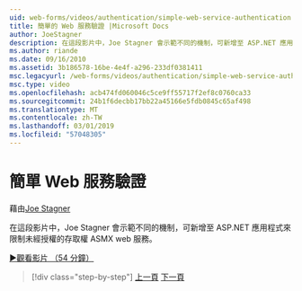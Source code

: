 ```yaml
---
uid: web-forms/videos/authentication/simple-web-service-authentication
title: 簡單的 Web 服務驗證 |Microsoft Docs
author: JoeStagner
description: 在這段影片中，Joe Stagner 會示範不同的機制，可新增至 ASP.NET 應用程式來限制未經授權的存取權 ASMX web 服務...
ms.author: riande
ms.date: 09/16/2010
ms.assetid: 3b186578-16be-4e4f-a296-233df0381411
msc.legacyurl: /web-forms/videos/authentication/simple-web-service-authentication
msc.type: video
ms.openlocfilehash: acb474fd060046c5ce9ff55717f2ef8c0760ca33
ms.sourcegitcommit: 24b1f6decbb17bb22a45166e5fdb0845c65af498
ms.translationtype: MT
ms.contentlocale: zh-TW
ms.lasthandoff: 03/01/2019
ms.locfileid: "57048305"
---
```

<a name="simple-web-service-authentication"></a>簡單 Web 服務驗證
====================
藉由[Joe Stagner](https://github.com/JoeStagner)

在這段影片中，Joe Stagner 會示範不同的機制，可新增至 ASP.NET 應用程式來限制未經授權的存取權 ASMX web 服務。

[&#9654;觀看影片 （54 分鐘）](https://channel9.msdn.com/Blogs/ASP-NET-Site-Videos/simple-web-service-authentication)

> [!div class="step-by-step"]
> [上一頁](implement-the-registration-verification-pattern.md)
> [下一頁](creating-inactive-users.md)
